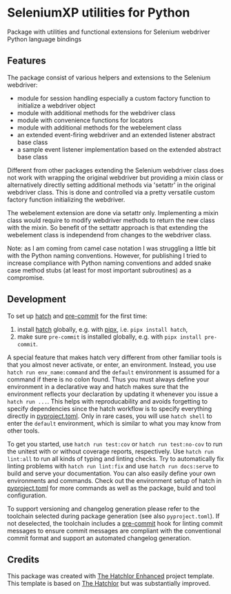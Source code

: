 # SeleniumXP utilities for Python

Package with utilities and functional extensions for Selenium webdriver Python language bindings

## Features

The package consist of various helpers and extensions to the Selenium webdriver:

- module for session handling especially a custom factory function to initialize a webdriver object
- module with additional methods for the webdriver class
- module with convenience functions for locators
- module with additional methods for the webelement class
- an extended event-firing webdriver and an extended listener abstract base class
- a sample event listener implementation based on the extended abstract base class

Different from other packages extending the Selenium webdriver class does not work with
wrapping the original webdriver but providing a mixin class or alternatively directly setting
additional methods via 'setattr' in the original webdriver class. This is done and controlled
via a pretty versatile custom factory function initializing the webdriver.

The webelement extension are done via setattr only. Implementing a mixin class would require
to modify webdriver methods to return the new class with the mixin. So benefit of the
settattr approach is that extending the webelement class is independend from changes to the
webdriver class.

Note: as I am coming from camel case notation I was struggling a little bit with the Python naming conventions.
However, for publishing I tried to increase compliance with Python naming conventions and added snake case
method stubs (at least for most important subroutines) as a compromise.

## Development

To set up [hatch] and [pre-commit] for the first time:

1. install [hatch] globally, e.g. with [pipx], i.e. `pipx install hatch`,
2. make sure `pre-commit` is installed globally, e.g. with `pipx install pre-commit`.

A special feature that makes hatch very different from other familiar tools is that you almost never
activate, or enter, an environment. Instead, you use `hatch run env_name:command` and the `default` environment
is assumed for a command if there is no colon found. Thus you must always define your environment in a declarative
way and hatch makes sure that the environment reflects your declaration by updating it whenever you issue
a `hatch run ...`. This helps with reproducability and avoids forgetting to specify dependencies since the
hatch workflow is to specify everything directly in [pyproject.toml](pyproject.toml). Only in rare cases, you
will use `hatch shell` to enter the `default` environment, which is similar to what you may know from other tools.

To get you started, use `hatch run test:cov` or `hatch run test:no-cov` to run the unitest with or without coverage reports,
respectively. Use `hatch run lint:all` to run all kinds of typing and linting checks. Try to automatically fix linting
problems with `hatch run lint:fix` and use `hatch run docs:serve` to build and serve your documentation.
You can also easily define your own environments and commands. Check out the environment setup of hatch
in [pyproject.toml](pyproject.toml) for more commands as well as the package, build and tool configuration.

To support versioning and changelog generation please refer to the toolchain selected during package
generation (see also `pyproject.toml`). If not deselected, the toolchain includes a [pre-commit] hook
for linting commit messages to ensure commit messages are compliant with the conventional commit format and
support an automated changelog generation.

## Credits

This package was created with [The Hatchlor Enhanced] project template. This template is based on [The Hatchlor]
but was substantially improved.

[The Hatchlor Enhanced]: https://github.com/dornech/the-hatchlor-enhanced
[The Hatchlor]: https://github.com/florianwilhelm/the-hatchlor
[pipx]: https://pypa.github.io/pipx/
[hatch]: https://hatch.pypa.io/
[pre-commit]: https://pre-commit.com/
